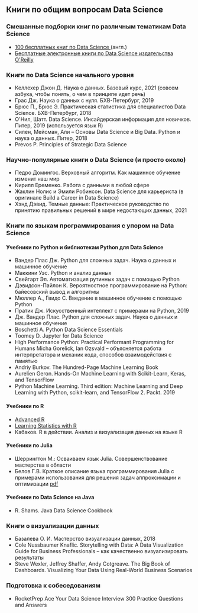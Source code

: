 ## Книги по общим вопросам Data Science
### Смешанные подборки книг по различным тематикам Data Science
- [100 бесплатных книг по Data Science ](https://www.learndatasci.com/free-data-science-books/) (англ.)
- [Бесплатные электронные книги по Data Science издательства O'Reilly](https://www.oreilly.com/data/free/archive.html)

### Книги по Data Science начального уровня
- Келлехер Джон Д. Наука о данных. Базовый курс, 2021 (совсем азбука, чтобы понять, о чем в принципе идет речь)
- Грас Дж. Наука о данных с нуля. БХВ-Петербург, 2019
- Брюс П., Брюс Э. Практическая статистика для специалистов Data Science. БХВ-Петербург, 2018
- О'Нил, Шатт. Data Science. Инсайдерская информация для новичков. Питер, 2019 (используется язык R)
- Силен, Мейсман, Али – Основы Data Science и Big Data. Python и наука о данных. Питер, 2018
- Prevos P. Principles of Strategic Data Science

### Научно-популярные книги о Data Science (и просто около)
- Педро Домингос. Верховный алгоритм. Как машинное обучение изменит наш мир
- Кирилл Еременко. Работа с данными в любой сфере
- Жаклин Нолис и Эмили Робинсон. Data Science для карьериста (в оригинале Build a Career in Data Science)
- Хэнд Дэвид. Темные данные: Практическое руководство по принятию правильных решений в мире недостающих данных, 2021

### Книги по языкам программирования с упором на Data Science
#### Учебники по Python и библиотекам Python для Data Science
- Вандер Плас Дж. Python для сложных задач. Наука о данных и машинное обучение
- Маккини Уэс. Python и анализ данных
- Свейгарт Эл. Автоматизация рутинных задач с помощью Python
- Дэвидсон-Пайлон К. Вероятностное программирование на Python: байесовский вывод и алгоритмы
- Мюллер А., Гвидо С. Введение в машинное обучение с помощью Python
- Пратик Дж. Искусственный интеллект с примерами на Python, 2019
- Дж. Вандер Плас. Python для сложных задач. Наука о данных и машинное обучение
- Boschetti A. Python Data Science Essentials
- Toomey D. Jupyter for Data Science
- High Performance Python: Practical Performant Programming for Humans
Micha Gorelick, Ian Ozsvald – объясняется работа интерпретатора и механик кода, способов взаимодействия с памятью
- Andriy Burkov. The Hundred-Page Machine Learning Book
- Aurelien Geron. Hands-On Machine Learning with Scikit-Learn, Keras, and TensorFlow
- Python Machine Learning. Third edition: Machine Learning and Deep Learning with Python, scikit-learn, and TensorFlow 2. Packt. 2019

#### Учебники по R
- [Advanced R](http://adv-r.had.co.nz/)
- [Learning Statistics with R](https://web.archive.org/web/20170319021353/http://health.adelaide.edu.au:80/psychology/ccs/teaching/lsr/)
- Кабаков. R в действии. Анализ и визуализация данных на языке R

#### Учебники по Julia
- Шеррингтон М.: Осваиваем язык Julia. Совершенствование мастерства в области
- Белов Г.В. Краткое описание языка программирования Julia с примерами использования для решения задач аппроксимации и оптимизации [pdf](http://ihed.ras.ru/~thermo/Julia/Brief%20description%20of%20Julia%20language.pdf)

#### Учебники по Data Science на Java
- R. Shams. Java Data Science Cookbook


### Книги о визуализации данных
- Базалева О. И. Мастерство визуализации данных, 2018
- Cole Nussbaumer Knaflic. Storytelling with Data: A Data Visualization Guide for Business Professionals  – как качественно визуализировать результаты
- Steve Wexler, Jeffrey Shaffer, Andy Cotgreave. The Big Book of Dashboards. Visualizing Your Data Using Real-World Business Scenarios

### Подготовка к собеседованиям
- RocketPrep Ace Your Data Science Interview 300 Practice Questions and Answers
